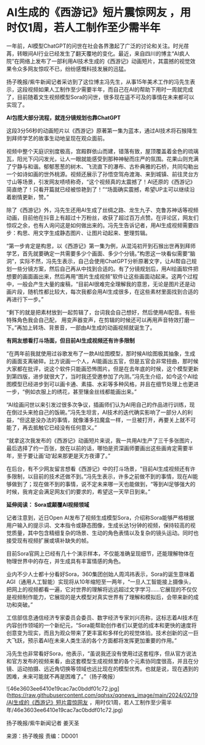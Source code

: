# AI生成的《西游记》短片震惊网友 ，用时仅1周，若人工制作至少需半年

一年前，AI模型ChatGPT的问世在社会各界激起了广泛的讨论和关注。时光荏苒，转眼间AI行业已经发生了翻天覆地的变化。最近，来自四川的博主“AI疯人院”在网络上发布了一部利用AI技术生成的《西游记》动画短片，其震撼的视觉效果令众多网友惊叹不已，纷纷感慨科技发展的迅猛。

扬子晚报/紫牛新闻记者采访到了这位博主冯先生，从事15年美术工作的冯先生表示，这段视频如果人工制作至少需要半年，而自己在AI的帮助下用时一周就完成了，目前随着文生视频模型Sora的问世，很多现在遥不可及的事情在未来都可以实现了。

**AI包揽大部分流程，就连分镜规划也靠ChatGPT**

这段3分56秒的动画短片以《西游记》原著第一集为蓝本，通过AI技术将石猴降生到拜师学艺的故事生动地呈现在观众面前。

视频中整个天庭识别度极高，宫殿群依山而建，错落有致，屋顶覆盖着金色的琉璃瓦，阳光下闪闪发光，让人一眼就能感受到那种神秘而庄严的氛围。花果山则充满了宁静与和谐。郁郁葱葱的树木、飞流直下的瀑布、古朴典雅的石桥，共同勾勒出一个如诗如画的世外桃源。视频还展示了孙悟空驾舟渡海、来到城镇、前往灵台方寸山等场景，引发网友啧啧称奇，“这个视频真的太震撼了！AI还原的《西游记》简直绝了！只看开篇就已经被惊艳到了！”“场面确实震撼，希望UP主可以继续沿着剧情更新，赞。”

除了《西游记》外，冯先生还用AI生成了丝绸之路、龙生九子、克鲁苏神话等视频动画，目前他在抖音上有超过十万粉丝，收获了超过百万点赞。在评论区，网友们惊叹之余，也有人询问这是如何做出来的。冯先生告诉记者，用AI生成视频需要四步：构思、用文字生成静态图片、让图片动起来、整理剪辑。

“第一步肯定是构思，以《西游记》第一集为例，从混沌初开到石猴出世再到拜师学艺，首先就要确定一共需要多少个画面、多少个分镜。”构思这一块看似需要“脑洞”，实际不然，冯先生表示，自己会使用ChatGPT分析原著文字，让AI帮自己规划一些分镜方案，然后自己再从中找到合适的。有了分镜规划后，用AI绘画软件把想要的画面画出来，然后再用“图片生成视频”软件让这些画面动起来。这两个过程中，一般会产生大量的废稿，“目前AI很难完全理解我的意思，无论是图片还是动画片段，随机性都比较大，每次我都会用AI生成很多，在这些素材里面找到合适的再进行下一步。”

“剩下的就是把素材放到一起剪辑了，台词我会自己想好，然后使用AI配音。有些特殊角色我会自己配，
用变声器变声，在剪辑的时候还可以再用声音特效打磨一下。”再加上转场、背景音，一部由AI生成的动画视频就诞生了。

**有网友想看打斗场面，但目前AI生成视频还有许多限制**

“在两年前我就使用过谷歌发布了一款AI绘图模型，那时候AI绘图极其抽象，生成的画面支离破碎。比方说画一个人，AI能画出五官，但是五官会非常扭曲，那时候大家都在批评，说这个软件只能画恐怖图片。但是在去年底的时候，这个模型更新到第四版，进步就很大了，当时我还受邀参加了内测。”冯先生介绍，如今这个AI绘图模型已经进步到可以画卡通、素描、水彩等多种风格，并且在细节处理上也更进一步，“例如衣服上的绣花，甚至镶金丝线都能画出来。”

“AI绘画问世以来引发过很多次争议，插画师们认为AI用自己的作品进行训练，现在倒过头来抢自己的饭碗。”冯先生坦言，AI技术的迭代确实影响了一部分人的利益，“但这是没办法的事情，就像潘多拉魔盒一样，一旦被打开，再要关上就不可能了，再去抵触它已经没有任何意义。”

“就拿这次我发布的《西游记》动画短片来说，我一共用AI生产了三千多张图片，最后选择了约一百张，放在以前的话，哪怕是资深画师要画出这些画肯定需要半年，至于要让画‘动’起来那更是天方夜谭了。”

在后台，有不少网友留言想看《西游记》中的打斗场景，“目前AI生成视频还有许多限制，以目前的技术还做不到。”冯先生表示，许多之前做不到的事情，现在AI能够做到了；现在做不到的事情，说不定未来哪一天也能做到，“等到AI足够强大的时候，我肯定会满足网友们的要求的，希望这一天早日到来。”

**延伸阅读： Sora或颠覆AI视频领域**

记者注意到，近日Open
AI发布了视频生成模型Sora，介绍称Sora能够严格根据用户输入的提示词、文本指令或静态图像，生成长达1分钟的视频，保持较高的视觉质量，其中包含精细复杂的场景、生动的角色表情以及复杂的镜头运动。同时也接受现有视频扩展或填补缺失的帧。

目前Sora官网上已经有几十个演示样本，不仅能准确呈现细节，还能理解物体在物理世界中的存在，并生成具有丰富情感的角色。

业内不少人士都十分看好Sora，360集团创始人周鸿祎表示，Sora的诞生意味着AGI（通用人工智能）实现将从10年缩短至一两年，“一旦人工智能接上摄像头，把网上的视频都看一遍，它对世界的理解将远远超过文字学习……它展现的不仅仅是视频制作能力，它展现的是大模型对真实世界有了理解和模拟后，会带来新的成功和突破。”

工信部信息通信经济专家委员会委员、数字经济专家刘兴亮称，这标志着AI技术在内容创作领域的一个新纪元，“Sora能帮助创作者们以更低的成本和更快的速度将创意变为现实，而且为观众带来了更丰富和多样化的视觉体验。技术创新的这一巨大飞跃，预示着AI在未来人类生活的各个方面都将发挥更加重要的作用。”

冯先生也非常看好Sora，他表示，“虽说我还没有使用过这套程序，但从官方说法和官方发布的视频来看，由这套模型生成视频里的各个元素协同度很高，并且在分镜、运动拍摄、远近角切换等领域也远比现在的模型优秀。也就是说，现在遇到的困难，未来可能就不再是困难了。”（扬子晚报）

![46e3603ee6410e19cac7ac0bddf01c72.jpg](https://raw.githubusercontent.com/qqhsx/qqnews_image/main/2024/02/19/AI生成的《西游记》短片震惊网友 ，用时仅1周，若人工制作至少需半年/46e3603ee6410e19cac7ac0bddf01c72.jpg)

扬子晚报/紫牛新闻记者 姜天圣

来源：扬子晚报 责编：DD001

